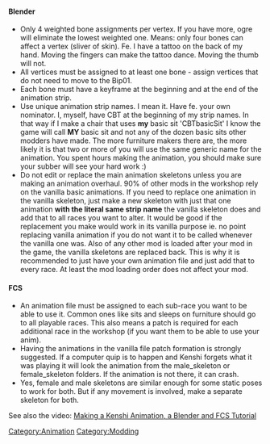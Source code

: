 

#### Blender

- Only 4 weighted bone assignments per vertex. If you have more, ogre
  will eliminate the lowest weighted one. Means: only four bones can
  affect a vertex (sliver of skin). Fe. I have a tattoo on the back of
  my hand. Moving the fingers can make the tattoo dance. Moving the
  thumb will not.
- All vertices must be assigned to at least one bone - assign vertices
  that do not need to move to the Bip01.
- Each bone must have a keyframe at the beginning and at the end of the
  animation strip.
- Use unique animation strip names. I mean it. Have fe. your own
  nominator. I, myself, have CBT at the beginning of my strip names. In
  that way if I make a chair that uses **my** basic sit 'CBTbasicSit' I
  know the game will call **MY** basic sit and not any of the dozen
  basic sits other modders have made. The more furniture makers there
  are, the more likely it is that two or more of you will use the same
  generic name for the animation. You spent hours making the animation,
  you should make sure your subber will see your hard work :)
- Do not edit or replace the main animation skeletons unless you are
  making an animation overhaul. 90% of other mods in the workshop rely
  on the vanilla basic animations. If you need to replace one animation
  in the vanilla skeleton, just make a new skeleton with just that one
  animation **with the literal same strip name** the vanilla skeleton
  does and add that to all races you want to alter. It would be good if
  the replacement you make would work in its vanilla purpose ie. no
  point replacing vanilla animation if you do not want it to be called
  whenever the vanilla one was. Also of any other mod is loaded after
  your mod in the game, the vanilla skeletons are replaced back. This is
  why it is recommended to just have your own animation file and just
  add that to every race. At least the mod loading order does not affect
  your mod.



#### FCS

- An animation file must be assigned to each sub-race you want to be
  able to use it. Common ones like sits and sleeps on furniture should
  go to all playable races. This also means a patch is required for each
  additional race in the workshop (if you want them to be able to use
  your anim).
- Having the animations in the vanilla file patch formation is strongly
  suggested. If a computer quip is to happen and Kenshi forgets what it
  was playing it will look the animation from the male_skeleton or
  female_skeleton folders. If the animation is not there, it can crash.
- Yes, female and male skeletons are similar enough for some static
  poses to work for both. But if any movement is involved, make a
  separate skeleton for both.

See also the video: [Making a Kenshi Animation, a Blender and FCS
Tutorial](https://www.youtube.com/watch?v=U0XpZUQV6CQ)

[Category:Animation](Category:Animation "wikilink")
[Category:Modding](Category:Modding "wikilink")